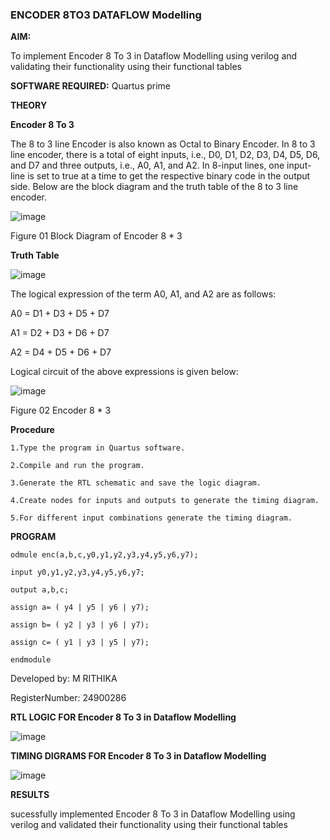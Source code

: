 ### ENCODER 8TO3 DATAFLOW Modelling

**AIM:**

To implement  Encoder 8 To 3 in Dataflow Modelling using verilog and validating their functionality using their functional tables

**SOFTWARE REQUIRED:** Quartus prime

**THEORY**

**Encoder 8 To 3**

The 8 to 3 line Encoder is also known as Octal to Binary Encoder. In 8 to 3 line encoder, there is a total of eight inputs, i.e., D0, D1, D2, D3, D4, D5, D6, and D7 and three outputs, i.e., A0, A1, and A2. In 8-input lines, one input-line is set to true at a time to get the respective binary code in the output side. Below are the block diagram and the truth table of the 8 to 3 line encoder.

![image](https://github.com/naavaneetha/ENCODER8TO3DATAFLOW/assets/154305477/0bc242c1-eb9e-4c47-afe5-30428470efc3)

Figure 01  Block Diagram of Encoder 8 * 3

**Truth Table**

![image](https://github.com/naavaneetha/ENCODER8TO3DATAFLOW/assets/154305477/35496b14-ae6e-4cd1-9abd-d6736b576575)

The logical expression of the term A0, A1, and A2 are as follows:

A0 = D1 + D3 + D5 + D7

A1 = D2 + D3 + D6 + D7

A2 = D4 + D5 + D6 + D7

Logical circuit of the above expressions is given below:

![image](https://github.com/naavaneetha/ENCODER8TO3DATAFLOW/assets/154305477/95acaee6-c873-4c75-89eb-ef09fb158053)

Figure 02  Encoder 8 * 3

**Procedure**
    
    1.Type the program in Quartus software.

    2.Compile and run the program.

    3.Generate the RTL schematic and save the logic diagram.

    4.Create nodes for inputs and outputs to generate the timing diagram.

    5.For different input combinations generate the timing diagram.


**PROGRAM**

    odmule enc(a,b,c,y0,y1,y2,y3,y4,y5,y6,y7);

    input y0,y1,y2,y3,y4,y5,y6,y7;

    output a,b,c;

    assign a= ( y4 | y5 | y6 | y7);

    assign b= ( y2 | y3 | y6 | y7);

    assign c= ( y1 | y3 | y5 | y7);

    endmodule



Developed by: M RITHIKA

RegisterNumber: 24900286


**RTL LOGIC FOR Encoder 8 To 3 in Dataflow Modelling**


![image](https://github.com/user-attachments/assets/0c4625de-d2ce-4fdc-85e0-6b7a423e48d0)


**TIMING DIGRAMS FOR Encoder 8 To 3 in Dataflow Modelling**


 ![image](https://github.com/user-attachments/assets/2d896ca0-98b1-42fb-8a31-46e93d8ccee1)

**RESULTS**

 sucessfully implemented Encoder 8 To 3 in Dataflow Modelling using verilog and validated their functionality using their functional tables
